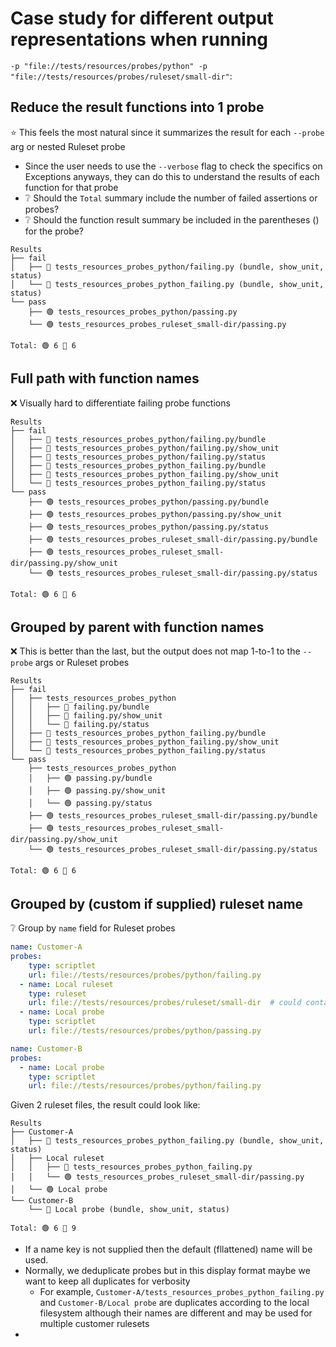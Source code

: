 # Case study for different output representations when running
`-p "file://tests/resources/probes/python" -p "file://tests/resources/probes/ruleset/small-dir"`:
## Reduce the result functions into 1 probe
⭐️ This feels the most natural since it summarizes the result for each `--probe` arg or nested Ruleset probe
- Since the user needs to use the `--verbose` flag to check the specifics on Exceptions anyways, they can do this to understand the results of each function for that probe
- ❔ Should the `Total` summary include the number of failed assertions or probes?
- ❔ Should the function result summary be included in the parentheses () for the probe?
```
Results
├── fail
│   ├── 🔴 tests_resources_probes_python/failing.py (bundle, show_unit, status)
│   └── 🔴 tests_resources_probes_python_failing.py (bundle, show_unit, status)
└── pass
    ├── 🟢 tests_resources_probes_python/passing.py
    └── 🟢 tests_resources_probes_ruleset_small-dir/passing.py

Total: 🟢 6 🔴 6
```
## Full path with function names
❌ Visually hard to differentiate failing probe functions
```
Results
├── fail
│   ├── 🔴 tests_resources_probes_python/failing.py/bundle
│   ├── 🔴 tests_resources_probes_python/failing.py/show_unit
│   ├── 🔴 tests_resources_probes_python/failing.py/status
│   ├── 🔴 tests_resources_probes_python_failing.py/bundle
│   ├── 🔴 tests_resources_probes_python_failing.py/show_unit
│   └── 🔴 tests_resources_probes_python_failing.py/status
└── pass
    ├── 🟢 tests_resources_probes_python/passing.py/bundle
    ├── 🟢 tests_resources_probes_python/passing.py/show_unit
    ├── 🟢 tests_resources_probes_python/passing.py/status
    ├── 🟢 tests_resources_probes_ruleset_small-dir/passing.py/bundle
    ├── 🟢 tests_resources_probes_ruleset_small-dir/passing.py/show_unit
    └── 🟢 tests_resources_probes_ruleset_small-dir/passing.py/status

Total: 🟢 6 🔴 6
```
## Grouped by parent with function names
❌ This is better than the last, but the output does not map 1-to-1 to the `--probe` args or Ruleset probes
```
Results
├── fail
│   ├── tests_resources_probes_python
│   │   ├── 🔴 failing.py/bundle
│   │   ├── 🔴 failing.py/show_unit
│   │   └── 🔴 failing.py/status
│   ├── 🔴 tests_resources_probes_python_failing.py/bundle
│   ├── 🔴 tests_resources_probes_python_failing.py/show_unit
│   └── 🔴 tests_resources_probes_python_failing.py/status
└── pass
    ├── tests_resources_probes_python
    │   ├── 🟢 passing.py/bundle
    │   ├── 🟢 passing.py/show_unit
    │   └── 🟢 passing.py/status
    ├── 🟢 tests_resources_probes_ruleset_small-dir/passing.py/bundle
    ├── 🟢 tests_resources_probes_ruleset_small-dir/passing.py/show_unit
    └── 🟢 tests_resources_probes_ruleset_small-dir/passing.py/status

Total: 🟢 6 🔴 6
```
## Grouped by (custom if supplied) ruleset name
❔ Group by `name` field for Ruleset probes

```yaml
name: Customer-A
probes:
    type: scriptlet
    url: file://tests/resources/probes/python/failing.py
  - name: Local ruleset
    type: ruleset
    url: file://tests/resources/probes/ruleset/small-dir  # could contain scriptlets or rulesets
  - name: Local probe
    type: scriptlet
    url: file://tests/resources/probes/python/passing.py
```
```yaml
name: Customer-B
probes:
  - name: Local probe
    type: scriptlet
    url: file://tests/resources/probes/python/failing.py
```

Given 2 ruleset files, the result could look like:

```
Results
├── Customer-A
│   ├── 🔴 tests_resources_probes_python_failing.py (bundle, show_unit, status)
│   ├── Local ruleset
│   │   ├── 🔴 tests_resources_probes_python_failing.py
│   │   └── 🟢 tests_resources_probes_ruleset_small-dir/passing.py
│   └── 🟢 Local probe
└── Customer-B
    └── 🔴 Local probe (bundle, show_unit, status)

Total: 🟢 6 🔴 9
```

- If a name key is not supplied then the default (fllattened) name will be used.
- Normally, we deduplicate probes but in this display format maybe we want to keep all duplicates for verbosity
    - For example, `Customer-A/tests_resources_probes_python_failing.py` and `Customer-B/Local probe` are duplicates according to the local filesystem although their names are different and may be used for multiple customer rulesets
- 
